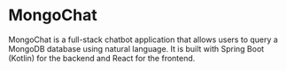 # MongoChat
MongoChat is a full-stack chatbot application that allows users to query a MongoDB database using natural language. It is built with Spring Boot (Kotlin) for the backend and React for the frontend.
